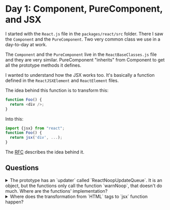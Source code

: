 # Day 1: Component, PureComponent, and JSX

I started with the `React.js` file in the `packages/react/src` folder. There I saw the `Component` and the `PureComponent`. Two very common class we use in a day-to-day at work.

The `Component` and the `PureComponent` live in the `ReactBaseClasses.js` file and they are very similar. PureComponent "inherits" from Component to get all the prototype methods it defines.

I wanted to understand how the JSX works too. It's basically a function defined in the `ReactJSXElement` and `ReactElement` files.

The idea behind this function is to transform this:

```javascript
function Foo() {
  return <div />;
}
```

Into this:

```javascript
import {jsx} from "react";
function Foo() {
  return jsx('div', ...);
}
```

The [RFC](https://github.com/reactjs/rfcs/blob/createlement-rfc/text/0000-create-element-changes.md) describes the idea behind it.

## Questions

<details>
<summary>
  The prototype has an `updater` called `ReactNoopUpdateQueue`. It is an object, but the functions only call the function `warnNoop`, that doesn't do much. Where are the functions' implementation?
</summary>

The functions are defined/implemented in the `ReactPartialRenderer` and `ReactFiberClassComponent`. It looks like the components (class and function) are created there with its own updater object.
</details>

<details>
<summary>
  Where does the transformation from `HTML` tags to `jsx` function happen?
</summary>

It's a babel plugin called [@babel/plugin-transform-react-jsx](https://babeljs.io/docs/en/babel-plugin-transform-react-jsx/). It gets the jsx and transform into react functions.

This:

```javascript
const profile = (
  <div>
    <img src="avatar.png" className="profile" />
    <h3>{[user.firstName, user.lastName].join(" ")}</h3>
  </div>
);
```

Into this:

```javascript
import { jsx as _jsx } from "react";
import { jsxs as _jsxs } from "react";

const profile = _jsxs("div", {
  children: [
    _jsx("img", {
      src: "avatar.png",
      className: "profile",
    }),
    _jsx("h3", {
      children: [user.firstName, user.lastName].join(" "),
    }),
  ],
});
```
</details>
